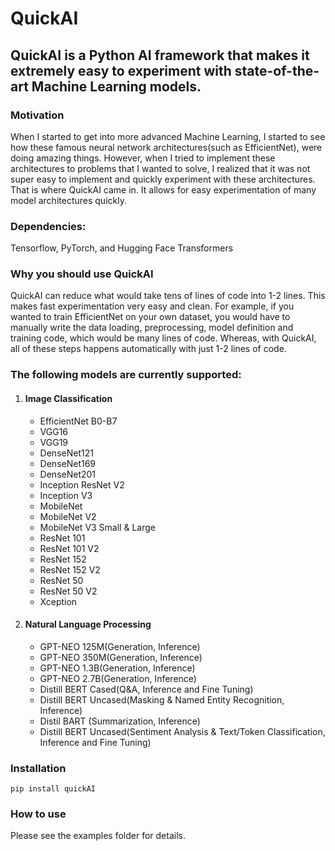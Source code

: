 # QuickAI

## QuickAI is a Python AI framework that makes it extremely easy to experiment with state-of-the-art Machine Learning models.

### Motivation

When I started to get into more advanced Machine Learning, I started to see how these famous neural network
architectures(such as EfficientNet), were doing amazing things. However, when I tried to implement these architectures
to problems that I wanted to solve, I realized that it was not super easy to implement and quickly experiment with these
architectures. That is where QuickAI came in. It allows for easy experimentation of many model architectures quickly.

### Dependencies:

Tensorflow, PyTorch, and Hugging Face Transformers

### Why you should use QuickAI

QuickAI can reduce what would take tens of lines of code into 1-2 lines. This makes fast experimentation very easy and
clean. For example, if you wanted to train EfficientNet on your own dataset, you would have to manually write the data
loading, preprocessing, model definition and training code, which would be many lines of code. Whereas, with QuickAI,
all of these steps happens automatically with just 1-2 lines of code.

### The following models are currently supported:

1. #### Image Classification
    * EfficientNet B0-B7
    * VGG16
    * VGG19
    * DenseNet121
    * DenseNet169
    * DenseNet201
    * Inception ResNet V2
    * Inception V3
    * MobileNet
    * MobileNet V2
    * MobileNet V3 Small & Large
    * ResNet 101
    * ResNet 101 V2
    * ResNet 152
    * ResNet 152 V2
    * ResNet 50
    * ResNet 50 V2
    * Xception
2. #### Natural Language Processing
    * GPT-NEO 125M(Generation, Inference)
    * GPT-NEO 350M(Generation, Inference)
    * GPT-NEO 1.3B(Generation, Inference)
    * GPT-NEO 2.7B(Generation, Inference)
    * Distill BERT Cased(Q&A, Inference and Fine Tuning)
    * Distill BERT Uncased(Masking & Named Entity Recognition, Inference)
    * Distil BART (Summarization, Inference)
    * Distill BERT Uncased(Sentiment Analysis & Text/Token Classification, Inference and Fine Tuning)

### Installation

`pip install quickAI`

### How to use

Please see the examples folder for details. 